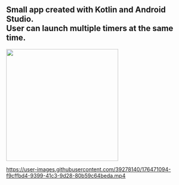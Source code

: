 Small app created with Kotlin and Android Studio.  
User can launch multiple timers at the same time.
 ---
  
<img src="https://user-images.githubusercontent.com/39278140/176468342-ec930c98-e31a-4852-bb80-ea1535102581.png" width="300">





https://user-images.githubusercontent.com/39278140/176471094-f9cffbd4-9399-41c3-9d28-80b59c64beda.mp4


